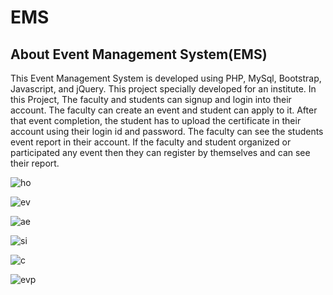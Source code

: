 # EMS

## About Event Management System(EMS)

This Event Management System is developed using PHP, MySql, Bootstrap, Javascript, and jQuery. This project specially developed for an institute. In this Project, 
The faculty and students can signup and login into their account.
The faculty can create an event and student can apply to it. After that event completion, the student has to upload the certificate in their account using their login id and password.
The faculty can see the students event report in their account.
If the faculty and student organized or participated any event then they can register by themselves and can see their report.


![ho](https://github.com/vsviji/EMS/assets/127862956/757031fc-fa2a-44a8-af44-0382f3d683a3)


![ev](https://github.com/vsviji/EMS/assets/127862956/17ca52af-2a93-4c07-9fd0-48f9f9255004)


![ae](https://github.com/vsviji/EMS/assets/127862956/9f7d9ab4-46a0-40e2-8c6d-d35dca82b945)



![si](https://github.com/vsviji/EMS/assets/127862956/396c4310-4369-4e62-b605-113784e85b84)



![c](https://github.com/vsviji/EMS/assets/127862956/b42fc91c-5280-4c9f-b90a-94a30e2941af)

![evp](https://github.com/vsviji/EMS/assets/127862956/3b9270e6-b0c8-4eff-bfb8-e9d9d89cd4b8)

